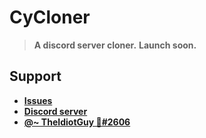 # CyCloner

> **A discord server cloner.**
> **Launch soon.**

## Support

- **[Issues](https://github.com/TheIdiotGuy/Account-Hoster/issues)**
- **[Discord server](https://discord.gg/hbHjy7swNC)**
- **[@~ TheIdiotGuy 🌴#2606](https://discord.com/users/953235785782534174)**
